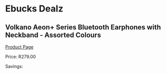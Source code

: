 
# Ebucks Dealz
## Volkano Aeon+ Series Bluetooth Earphones with Neckband - Assorted Colours
[Product Page](https://www.ebucks.com/web/shop/productSelected.do?prodId=623408502&catId=714972256)

Price: R279.00

Savings: 


	